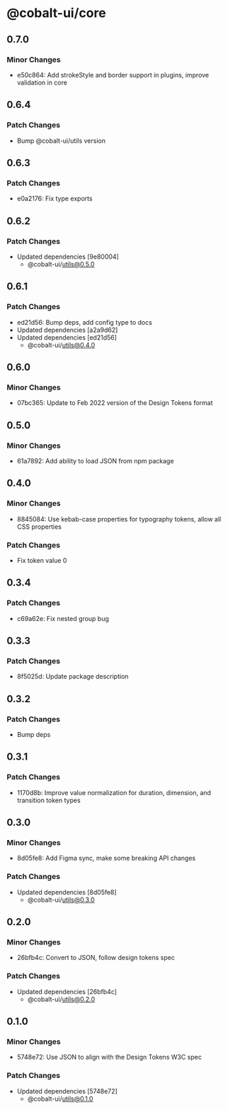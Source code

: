 # @cobalt-ui/core

## 0.7.0

### Minor Changes

- e50c864: Add strokeStyle and border support in plugins, improve validation in core

## 0.6.4

### Patch Changes

- Bump @cobalt-ui/utils version

## 0.6.3

### Patch Changes

- e0a2176: Fix type exports

## 0.6.2

### Patch Changes

- Updated dependencies [9e80004]
  - @cobalt-ui/utils@0.5.0

## 0.6.1

### Patch Changes

- ed21d56: Bump deps, add config type to docs
- Updated dependencies [a2a9d62]
- Updated dependencies [ed21d56]
  - @cobalt-ui/utils@0.4.0

## 0.6.0

### Minor Changes

- 07bc365: Update to Feb 2022 version of the Design Tokens format

## 0.5.0

### Minor Changes

- 61a7892: Add ability to load JSON from npm package

## 0.4.0

### Minor Changes

- 8845084: Use kebab-case properties for typography tokens, allow all CSS properties

### Patch Changes

- Fix token value 0

## 0.3.4

### Patch Changes

- c69a62e: Fix nested group bug

## 0.3.3

### Patch Changes

- 8f5025d: Update package description

## 0.3.2

### Patch Changes

- Bump deps

## 0.3.1

### Patch Changes

- 1170d8b: Improve value normalization for duration, dimension, and transition token types

## 0.3.0

### Minor Changes

- 8d05fe8: Add Figma sync, make some breaking API changes

### Patch Changes

- Updated dependencies [8d05fe8]
  - @cobalt-ui/utils@0.3.0

## 0.2.0

### Minor Changes

- 26bfb4c: Convert to JSON, follow design tokens spec

### Patch Changes

- Updated dependencies [26bfb4c]
  - @cobalt-ui/utils@0.2.0

## 0.1.0

### Minor Changes

- 5748e72: Use JSON to align with the Design Tokens W3C spec

### Patch Changes

- Updated dependencies [5748e72]
  - @cobalt-ui/utils@0.1.0
